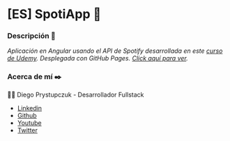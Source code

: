 # [ES] SpotiApp :guitar:


### Descripción :rocket:
_Aplicación en Angular usando el API de Spotify desarrollada en este [curso de Udemy](https://www.udemy.com/course/angular-2-fernando-herrera/). Desplegada con GitHub Pages. [Click aquí para ver](https://drprystupczuk.github.io/angular.spotiApp/#/search)._

### Acerca de mí ✒️
:man_technologist: Diego Prystupczuk - Desarrollador Fullstack
- [Linkedin](https://www.linkedin.com/in/diegoprystupczuk/)
- [Github](https://github.com/drprystupczuk)
- [Youtube](https://www.youtube.com/channel/UCSeVAET6K1b8HLVULdzluXg)
- [Twitter](https://twitter.com/DPrystupczuk)
